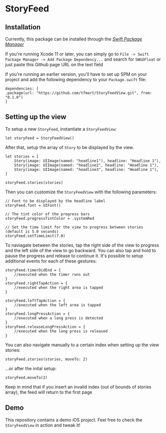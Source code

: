# StoryFeed


## Installation

Currently, this package can be installed through the *[Swift Package Manager](https://swift.org/package-manager/)*

If you're running Xcode 11 or later, you can simply go to `File -> Swift Package Manager -> Add Package Dependency...` and search for `SWGOFloat` or just paste this Github page URL on the text field

If you're running an earlier version, you'll have to set up SPM on your project and add the following dependency to your `Package.swift` file:

```
dependencies: [
.package(url: "https://github.com/tfmart/StoryFeedView.git", from: "0.1.0")
]
```


## Setting up the view

To setup a new `StoryFeed`, instantiate a `StoryFeedView`:
```
let storyFeed = StoryFeedView()
```

After that, setup the array of  `Story` to be displayed by the view.
```
let stories = [
    Story(image: UIImage(named: "headline1"), headline: "Headline 1"),
    Story(image: UIImage(named: "headline2", headline: "Headline 1"),
    Story(image: UIImage(named: "headline3", headline: "Headline 1"),
]

storyFeed.stories(stories)
```

Then you can customize the `StoryFeedView` with the following parameters:
```
// Font to be displayed by the headline label
storyFeed.font = UIFont()

// The tint color of the progress bars
storyFeed.progressTintColor = .systemRed

// Set the time limit for the view to progress between stories (default is 5.0 seconds)
storyFeed.setTimeLimit(7.0)
```

To naviagate between the stories, tap the right side of the view to progress and the left side of the view to go backward. You can also tap and hold to pause the progress and release to continue it. It's possible to setup additional events for each of these gestures:

```
storyFeed.timerDidEnd = {
    //executed when the timer runs out
}
storyFeed.rightTapAction = {
    //executed when the right area is tapped
}

storyFeed.leftTapAction = {
    //executed when the left area is tapped
}
storyFeed.longPressAction = {
    //executed when a long press is detected
}
storyFeed.releaseLongPressAction = {
    //executed when the long press is released
}
```
You can also navigate manually to a certain index when setting up the view stories:

```
storyFeed.stories(stories, moveTo: 2)
```

...or after the inital setup:
```
storyFeed.moveTo(2)
```

Keep in mind that if you insert an invalid index (out of bounds of stories array), the feed will return to the first page

## Demo
This repository contains a demo iOS project. Feel free to check the `StoryFeedView` in action and tweak it!
